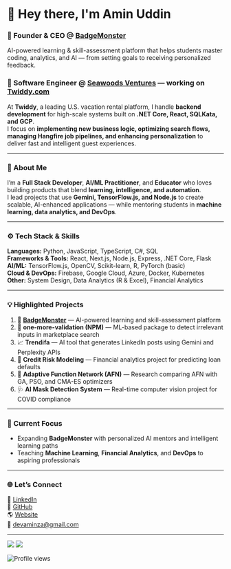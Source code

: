 # 👋 Hey there, I'm Amin Uddin

### 🚀 Founder & CEO @ [BadgeMonster](https://getbadgemonster.com)
AI-powered learning & skill-assessment platform that helps students master coding, analytics, and AI — from setting goals to receiving personalized feedback.

### 💼 Software Engineer @ [Seawoods Ventures](https://www.seawoodsventures.com) — working on [Twiddy.com](https://www.twiddy.com)
At **Twiddy**, a leading U.S. vacation rental platform, I handle **backend development** for high-scale systems built on **.NET Core, React, SQLKata, and GCP**.  
I focus on **implementing new business logic, optimizing search flows, managing Hangfire job pipelines, and enhancing personalization** to deliver fast and intelligent guest experiences.

---

### 🧠 About Me
I’m a **Full Stack Developer**, **AI/ML Practitioner**, and **Educator** who loves building products that blend **learning, intelligence, and automation**.  
I lead projects that use **Gemini, TensorFlow.js, and Node.js** to create scalable, AI-enhanced applications — while mentoring students in **machine learning, data analytics, and DevOps**.

---

### ⚙️ Tech Stack & Skills

**Languages:** Python, JavaScript, TypeScript, C#, SQL  
**Frameworks & Tools:** React, Next.js, Node.js, Express, .NET Core, Flask  
**AI/ML:** TensorFlow.js, OpenCV, Scikit-learn, R, PyTorch (basic)  
**Cloud & DevOps:** Firebase, Google Cloud, Azure, Docker, Kubernetes  
**Other:** System Design, Data Analytics (R & Excel), Financial Analytics  

---

### 💡 Highlighted Projects

1. 🧠 **[BadgeMonster](https://getbadgemonster.com)** — AI-powered learning and skill-assessment platform  
2. 💬 **one-more-validation (NPM)** — ML-based package to detect irrelevant inputs in marketplace search  
3. 📈 **Trendifa** — AI tool that generates LinkedIn posts using Gemini and Perplexity APIs  
4. 🧮 **Credit Risk Modeling** — Financial analytics project for predicting loan defaults  
5. 🔬 **Adaptive Function Network (AFN)** — Research comparing AFN with GA, PSO, and CMA-ES optimizers  
6. 🩺 **AI Mask Detection System** — Real-time computer vision project for COVID compliance  

---

### 🎯 Current Focus

- Expanding **BadgeMonster** with personalized AI mentors and intelligent learning paths  
- Teaching **Machine Learning**, **Financial Analytics**, and **DevOps** to aspiring professionals  


---

### 🌐 Let’s Connect

📩 [LinkedIn](https://www.linkedin.com/in/aaminu/)  
🧰 [GitHub](https://github.com/amide-init)  
🌎 [Website](https://getbadgemonster.com)  
📧 devaminza@gmail.com  

---

<img src="https://github-readme-stats.vercel.app/api?username=amide-init&show_icons=true&count_private=true&theme=dark" />
<img src="https://github-readme-streak-stats.herokuapp.com/?user=amide-init&theme=dark" />

![Profile views](https://komarev.com/ghpvc/?username=amide-init&label=Profile%20views&color=0e75b6&style=flat)

